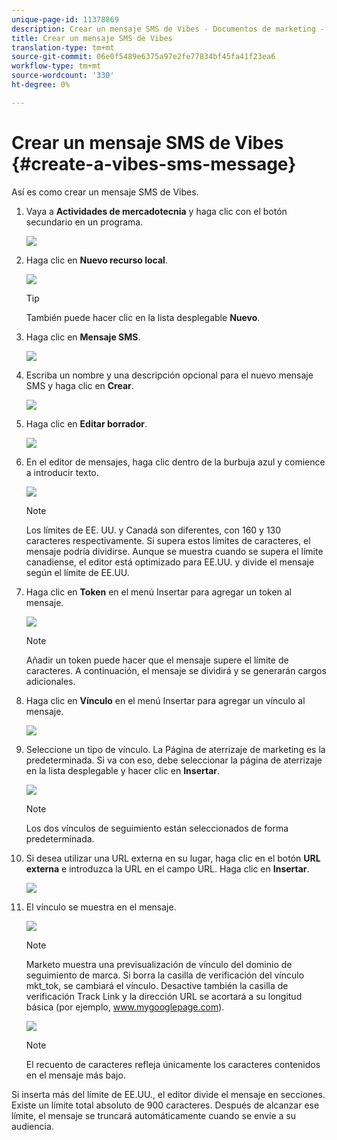 ```yaml
---
unique-page-id: 11378869
description: Crear un mensaje SMS de Vibes - Documentos de marketing - Documentación del producto
title: Crear un mensaje SMS de Vibes
translation-type: tm+mt
source-git-commit: 06e0f5489e6375a97e2fe77834bf45fa41f23ea6
workflow-type: tm+mt
source-wordcount: '330'
ht-degree: 0%

---
```



# Crear un mensaje SMS de Vibes {#create-a-vibes-sms-message}

Así es como crear un mensaje SMS de Vibes.

1. Vaya a **Actividades de mercadotecnia** y haga clic con el botón secundario en un programa.

   ![](assets/mobile-right-click-hand.jpg)

1. Haga clic en **Nuevo recurso local**.

   ![](assets/new-local-asset-hand.jpg)

   >[!TIP]
   >
   >También puede hacer clic en la lista desplegable **Nuevo**.

1. Haga clic en **Mensaje SMS**.

   ![](assets/new-local-asset-selection-hand.jpg)

1. Escriba un nombre y una descripción opcional para el nuevo mensaje SMS y haga clic en **Crear**.

   ![](assets/new-sms-message-offer-ends-soon-hands.jpg)

1. Haga clic en **Editar borrador**.

   ![](assets/edit-draft-hand.jpg)

1. En el editor de mensajes, haga clic dentro de la burbuja azul y comience a introducir texto.

   ![](assets/message-text-pencil.jpg)

   >[!NOTE]
   >
   >Los límites de EE. UU. y Canadá son diferentes, con 160 y 130 caracteres respectivamente. Si supera estos límites de caracteres, el mensaje podría dividirse. Aunque se muestra cuando se supera el límite canadiense, el editor está optimizado para EE.UU. y divide el mensaje según el límite de EE.UU.

1. Haga clic en **Token** en el menú Insertar para agregar un token al mensaje.

   ![](assets/add-token-real-hand.jpg)

   >[!NOTE]
   >
   >Añadir un token puede hacer que el mensaje supere el límite de caracteres. A continuación, el mensaje se dividirá y se generarán cargos adicionales.

1. Haga clic en **Vínculo** en el menú Insertar para agregar un vínculo al mensaje.

   ![](assets/full-message-link-hand.jpg)

1. Seleccione un tipo de vínculo. La Página de aterrizaje de marketing es la predeterminada. Si va con eso, debe seleccionar la página de aterrizaje en la lista desplegable y hacer clic en **Insertar**.

   ![](assets/insert-link-real-hands.jpg)

   >[!NOTE]
   >
   >Los dos vínculos de seguimiento están seleccionados de forma predeterminada.

1. Si desea utilizar una URL externa en su lugar, haga clic en el botón **URL externa** e introduzca la URL en el campo URL. Haga clic en **Insertar**.

   ![](assets/insert-link-url-hands.jpg)

1. El vínculo se muestra en el mensaje.

   ![](assets/link-added.jpg)

   >[!NOTE]
   >
   >Marketo muestra una previsualización de vínculo del dominio de seguimiento de marca. Si borra la casilla de verificación del vínculo mkt_tok, se cambiará el vínculo. Desactive también la casilla de verificación Track Link y la dirección URL se acortará a su longitud básica (por ejemplo, www.mygooglepage.com).

   ![](assets/image2016-7-27-16-3a20-3a16.png)

   >[!NOTE]
   >
   >El recuento de caracteres refleja únicamente los caracteres contenidos en el mensaje más bajo.

Si inserta más del límite de EE.UU., el editor divide el mensaje en secciones. Existe un límite total absoluto de 900 caracteres. Después de alcanzar ese límite, el mensaje se truncará automáticamente cuando se envíe a su audiencia.
